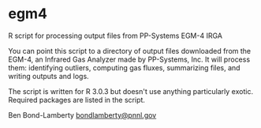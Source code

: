 egm4
====

R script for processing output files from PP-Systems EGM-4 IRGA

You can point this script to a directory of output files downloaded from the EGM-4, an Infrared Gas Analyzer made by PP-Systems, Inc. It will process them: identifying outliers, computing gas fluxes, summarizing files, and writing outputs and logs.

The script is written for R 3.0.3 but doesn't use anything particularly exotic. Required packages are listed in the script.

Ben Bond-Lamberty
bondlamberty@pnnl.gov


